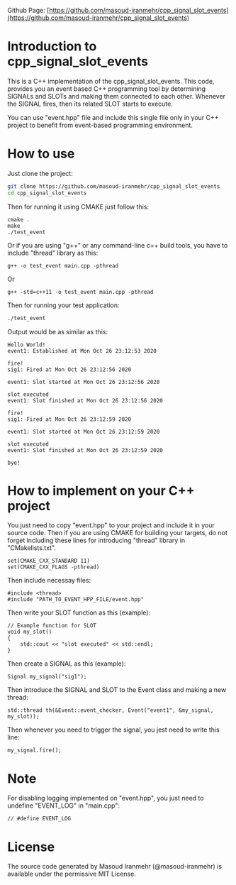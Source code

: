 Github Page: [https://github.com/masoud-iranmehr/cpp_signal_slot_events](https://github.com/masoud-iranmehr/cpp_signal_slot_events)

# Introduction to cpp_signal_slot_events
This is a C++ implementation of the cpp_signal_slot_events. This code, provides you an event based C++ programming tool 
by determining SIGNALs and SLOTs and making them connected to each other. Whenever the SIGNAL fires, then its related SLOT
starts to execute.

You can use "event.hpp" file and include this single file only in your C++ project to benefit from event-based 
programming environment.

# How to use

Just clone the project:

```bash
git clone https://github.com/masoud-iranmehr/cpp_signal_slot_events
cd cpp_signal_slot_events
```

   
Then for running it using CMAKE just follow this:

    cmake .
    make
    ./test_event
    
Or if you are using "g++" or any command-line c++ build tools, you have to include "thread" library as this:

    g++ -o test_event main.cpp -pthread
    
Or

    g++ -std=c++11 -o test_event main.cpp -pthread    
    
Then for running your test application:

```bash
./test_event
```

Output would be as similar as this:

    Hello World!
    event1: Established at Mon Oct 26 23:12:53 2020
    
    fire!
    sig1: Fired at Mon Oct 26 23:12:56 2020
    
    event1: Slot started at Mon Oct 26 23:12:56 2020
    
    slot executed
    event1: Slot finished at Mon Oct 26 23:12:56 2020
    
    fire!
    sig1: Fired at Mon Oct 26 23:12:59 2020
    
    event1: Slot started at Mon Oct 26 23:12:59 2020
    
    slot executed
    event1: Slot finished at Mon Oct 26 23:12:59 2020
    
    bye!


# How to implement on your C++ project

You just need to copy "event.hpp" to your project and include it in your source code. Then if you are using CMAKE for 
building your targets, do not forget including these lines for introducing "thread" library in "CMakelists.txt".
 
    set(CMAKE_CXX_STANDARD 11)
    set(CMAKE_CXX_FLAGS -pthread)
    
Then include necessay files:

    #include <thread>
    #include "PATH_TO_EVENT_HPP_FILE/event.hpp"

Then write your SLOT function as this (example):

    // Example function for SLOT
    void my_slot()
    {
        std::cout << "slot executed" << std::endl;
    }

Then create a SIGNAL as this (example):

    Signal my_signal("sig1");
    
Then introduce the SIGNAL and SLOT to the Event class and making a new thread:

    std::thread th(&Event::event_checker, Event("event1", &my_signal, my_slot));
    
Then whenever you need to trigger the signal, you jest need to write this line:

    my_signal.fire();
    
# Note

For disabling logging implemented on "event.hpp", you just need to undefine "EVENT_LOG" in "main.cpp":

    // #define EVENT_LOG

# License

The source code generated by Masoud Iranmehr (@masoud-iranmehr) is available under the permissive MIT License.


